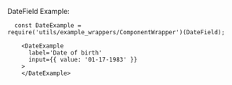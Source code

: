 DateField Example:

```example
  const DateExample = require('utils/example_wrappers/ComponentWrapper')(DateField);

    <DateExample
      label='Date of birth'
      input={{ value: '01-17-1983' }}
    >
    </DateExample>
```
